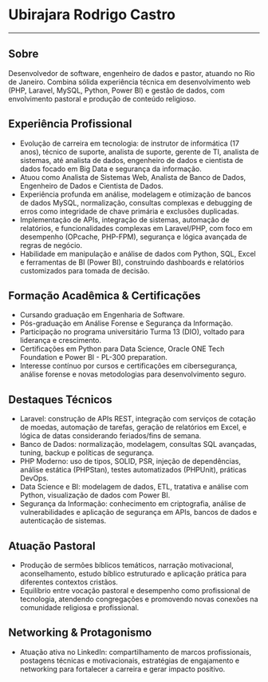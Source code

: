 # Ubirajara Rodrigo Castro

***

## Sobre

Desenvolvedor de software, engenheiro de dados e pastor, atuando no Rio de Janeiro. Combina sólida experiência técnica em desenvolvimento web (PHP, Laravel, MySQL, Python, Power BI) e gestão de dados, com envolvimento pastoral e produção de conteúdo religioso.

## Experiência Profissional

- Evolução de carreira em tecnologia: de instrutor de informática (17 anos), técnico de suporte, analista de suporte, gerente de TI, analista de sistemas, até analista de dados, engenheiro de dados e cientista de dados focado em Big Data e segurança da informação.
- Atuou como Analista de Sistemas Web, Analista de Banco de Dados, Engenheiro de Dados e Cientista de Dados.
- Experiência profunda em análise, modelagem e otimização de bancos de dados MySQL, normalização, consultas complexas e debugging de erros como integridade de chave primária e exclusões duplicadas.
- Implementação de APIs, integração de sistemas, automação de relatórios, e funcionalidades complexas em Laravel/PHP, com foco em desempenho (OPcache, PHP-FPM), segurança e lógica avançada de regras de negócio.
- Habilidade em manipulação e análise de dados com Python, SQL, Excel e ferramentas de BI (Power BI), construindo dashboards e relatórios customizados para tomada de decisão.

## Formação Acadêmica & Certificações

- Cursando graduação em Engenharia de Software.
- Pós-graduação em Análise Forense e Segurança da Informação.
- Participação no programa universitário Turma 13 (DIO), voltado para liderança e crescimento.
- Certificações em Python para Data Science, Oracle ONE Tech Foundation e Power BI - PL-300 preparation.
- Interesse contínuo por cursos e certificações em cibersegurança, análise forense e novas metodologias para desenvolvimento seguro.

## Destaques Técnicos

- Laravel: construção de APIs REST, integração com serviços de cotação de moedas, automação de tarefas, geração de relatórios em Excel, e lógica de datas considerando feriados/fins de semana.
- Banco de Dados: normalização, modelagem, consultas SQL avançadas, tuning, backup e políticas de segurança.
- PHP Moderno: uso de tipos, SOLID, PSR, injeção de dependências, análise estática (PHPStan), testes automatizados (PHPUnit), práticas DevOps.
- Data Science e BI: modelagem de dados, ETL, tratativa e análise com Python, visualização de dados com Power BI.
- Segurança da Informação: conhecimento em criptografia, análise de vulnerabilidades e aplicação de segurança em APIs, bancos de dados e autenticação de sistemas.

## Atuação Pastoral

- Produção de sermões bíblicos temáticos, narração motivacional, aconselhamento, estudo bíblico estruturado e aplicação prática para diferentes contextos cristãos.
- Equilíbrio entre vocação pastoral e desempenho como profissional de tecnologia, atendendo congregações e promovendo novas conexões na comunidade religiosa e profissional.

## Networking & Protagonismo

- Atuação ativa no LinkedIn: compartilhamento de marcos profissionais, postagens técnicas e motivacionais, estratégias de engajamento e networking para fortalecer a carreira e gerar impacto positivo.

